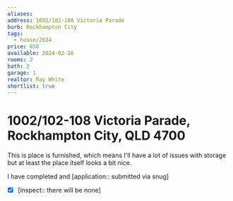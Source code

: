 ```yaml
---
aliases: 
address: 1002/102-108 Victoria Parade
burb: Rockhampton City
tags:
  - house/2024
price: 650
available: 2024-02-26
rooms: 2
bath: 2
garage: 1
realtor: Ray White
shortlist: true
---
```


# 1002/102-108 Victoria Parade, Rockhampton City, QLD 4700

This is place is furnished, which means I'll have a lot of issues with storage but at least the place itself looks a bit nice.

I have completed and [application:: submitted via snug]

- [x] [inspect:: there will be none]